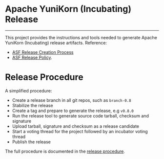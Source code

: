 <!--
Licensed to the Apache Software Foundation (ASF) under one or more
contributor license agreements.  See the NOTICE file distributed with
this work for additional information regarding copyright ownership.
The ASF licenses this file to you under the Apache License, Version 2.0
(the "License"); you may not use this file except in compliance with
the License.  You may obtain a copy of the License at

  http://www.apache.org/licenses/LICENSE-2.0

Unless required by applicable law or agreed to in writing, software
distributed under the License is distributed on an "AS IS" BASIS,
WITHOUT WARRANTIES OR CONDITIONS OF ANY KIND, either express or implied.
See the License for the specific language governing permissions and
limitations under the License.
-->

# Apache YuniKorn (Incubating) Release
----
This project provides the instructions and tools needed to generate Apache YuniKorn (Incubating) release artifacts.
Reference:
 - [ASF Release Creation Process](https://infra.apache.org/release-publishing.html)
 - [ASF Release Policy](http://www.apache.org/legal/release-policy.html).

# Release Procedure
A simplified procedure: 
- Create a release branch in all git repos, such as `branch-0.8`
- Stabilize the release
- Create a tag and prepare to generate the release, e.g `v0.8.0`
- Run the release tool to generate source code tarball, checksum and signature
- Upload tarball, signature and checksum as a release candidate
- Start a voting thread for the project followed by an incubator voting thread 
- Publish the release

The full procedure is documented in the [release procedure](docs/release-procedure.md).
